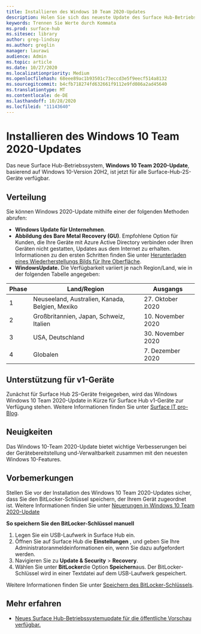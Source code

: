 ```yaml
---
title: Installieren des Windows 10 Team 2020-Updates
description: Holen Sie sich das neueste Update des Surface Hub-Betriebssystems, Windows 10 Team 2020-Update.
keywords: Trennen Sie Werte durch Kommata
ms.prod: surface-hub
ms.sitesec: library
author: greg-lindsay
ms.author: greglin
manager: laurawi
audience: Admin
ms.topic: article
ms.date: 10/27/2020
ms.localizationpriority: Medium
ms.openlocfilehash: 68eee89ac1b93501c73eccd3e5f9eecf514a8132
ms.sourcegitcommit: b4cfb718274fd632661f9112e9fd086a2ad45640
ms.translationtype: MT
ms.contentlocale: de-DE
ms.lasthandoff: 10/28/2020
ms.locfileid: "11143640"
---
```

# Installieren des Windows 10 Team 2020-Updates 

Das neue Surface Hub-Betriebssystem, **Windows 10 Team 2020-Update**, basierend auf Windows 10-Version 20H2, ist jetzt für alle Surface-Hub-2S-Geräte verfügbar.  

## Verteilung

Sie können Windows 2020-Update mithilfe einer der folgenden Methoden abrufen:

- **Windows Update für Unternehmen**.
- **Abbildung des Bare Metal Recovery (GU)**. Empfohlene Option für Kunden, die Ihre Geräte mit Azure Active Directory verbinden oder Ihren Geräten nicht gestatten, Updates aus dem Internet zu erhalten. Informationen zu den ersten Schritten finden Sie unter [Herunterladen eines Wiederherstellungs Bilds für Ihre Oberfläche](https://support.microsoft.com/surfacerecoveryimage).
- **WindowsUpdate.** Die Verfügbarkeit variiert je nach Region/Land, wie in der folgenden Tabelle angegeben:

| Phase | Land/Region                         | Ausgangs          |
| ----- | -------------------------------------- | ----------------- |
| 1     | Neuseeland, Australien, Kanada, Belgien, Mexiko | 27. Oktober 2020  |
| 2     | Großbritannien, Japan, Schweiz, Italien          | 10. November 2020 |
| 3     | USA, Deutschland                            | 30. November 2020 |
| 4     | Globalen                                 | 7. Dezember 2020  |


## Unterstützung für v1-Geräte 

Zunächst für Surface Hub 2S-Geräte freigegeben, wird das Windows Windows 10 Team 2020-Update in Kürze für Surface Hub v1-Geräte zur Verfügung stehen. Weitere Informationen finden Sie unter [Surface IT pro-Blog](https://techcommunity.microsoft.com/t5/surface-it-pro-blog/surface-hub-windows-10-team-2020-update-available-october-27/ba-p/1810739).
 
## Neuigkeiten 

Das Windows 10-Team 2020-Update bietet wichtige Verbesserungen bei der Gerätebereitstellung und-Verwaltbarkeit zusammen mit den neuesten Windows 10-Features. 
 
## Vorbemerkungen

Stellen Sie vor der Installation des Windows 10 Team 2020-Updates sicher, dass Sie den BitLocker-Schlüssel speichern, der Ihrem Gerät zugeordnet ist. Weitere Informationen finden Sie unter [Neuerungen in Windows 10 Team 2020-Update](surface-hub-2020-update-whats-new.md)

**So speichern Sie den BitLocker-Schlüssel manuell**

1. Legen Sie ein USB-Laufwerk in Surface Hub ein.
2. Öffnen Sie auf Surface Hub die **Einstellungen** , und geben Sie Ihre Administratoranmeldeinformationen ein, wenn Sie dazu aufgefordert werden.
3. Navigieren Sie zu **Update & Security**  >  **Recovery**.
4. Wählen Sie unter **BitLocker**die Option **Speichern**aus. Der BitLocker-Schlüssel wird in einer Textdatei auf dem USB-Laufwerk gespeichert.

Weitere Informationen finden Sie unter [Speichern des BitLocker-Schlüssels](save-bitlocker-key-surface-hub.md).


## Mehr erfahren


- [Neues Surface Hub-Betriebssystemupdate für die öffentliche Vorschau verfügbar.](https://techcommunity.microsoft.com/t5/surface-it-pro-blog/new-surface-hub-os-update-released-for-public-preview/ba-p/1534823)

